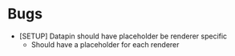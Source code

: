# Bugs

- [SETUP] Datapin should have placeholder be renderer specific
	- Should have a placeholder for each renderer
